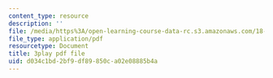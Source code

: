 ```yaml
---
content_type: resource
description: ''
file: /media/https%3A/open-learning-course-data-rc.s3.amazonaws.com/18-03sc-differential-equations-fall-2011/d034c1bd2bf9df89850ca02e08885b4a_EQJBp6Ym-6A.pdf
file_type: application/pdf
resourcetype: Document
title: 3play pdf file
uid: d034c1bd-2bf9-df89-850c-a02e08885b4a
---
```

